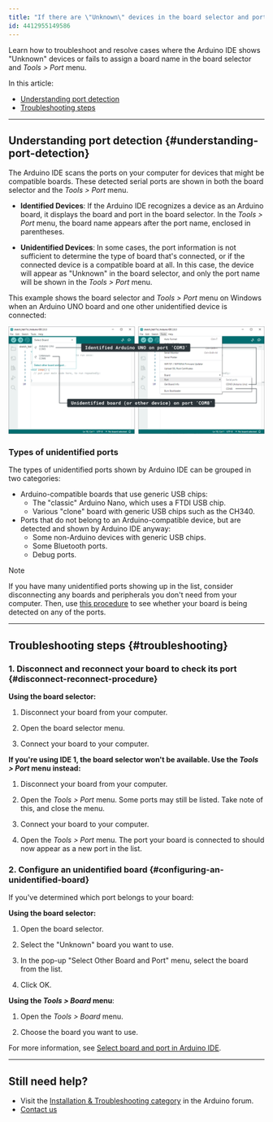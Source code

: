```yaml
---
title: "If there are \"Unknown\" devices in the board selector and ports without a board name in the Tools > Port menu"
id: 4412955149586
---
```


Learn how to troubleshoot and resolve cases where the Arduino IDE shows "Unknown" devices or fails to assign a board name in the board selector and _Tools > Port_ menu.

In this article:

* [Understanding port detection](#understanding-port-detection)
* [Troubleshooting steps](#troubleshooting)

---

## Understanding port detection {#understanding-port-detection}

The Arduino IDE scans the ports on your computer for devices that might be compatible boards. These detected serial ports are shown in both the board selector and the _Tools > Port_ menu.

* **Identified Devices**: If the Arduino IDE recognizes a device as an Arduino board, it displays the board and port in the board selector. In the _Tools > Port_ menu, the board name appears after the port name, enclosed in parentheses.

* **Unidentified Devices**: In some cases, the port information is not sufficient to determine the type of board that's connected, or if the connected device is a compatible board at all. In this case, the device will appear as "Unknown" in the board selector, and only the port name will be shown in the _Tools > Port_ menu.

This example shows the board selector and _Tools > Port_ menu on Windows when an Arduino UNO board and one other unidentified device is connected:

![Identified and unidentified ports in the board selector (left) and Tools > Port menu (right).](img/ide-com.png)

### Types of unidentified ports

The types of unidentified ports shown by Arduino IDE can be grouped in two categories:

* Arduino-compatible boards that use generic USB chips:
  * The "classic" Arduino Nano, which uses a FTDI USB chip.
  * Various "clone" board with generic USB chips such as the CH340.
* Ports that do not belong to an Arduino-compatible device, but are detected and shown by Arduino IDE anyway:
  * Some non-Arduino devices with generic USB chips.
  * Some Bluetooth ports.
  * Debug ports.

> [!NOTE]
> If you have many unidentified ports showing up in the list, consider disconnecting any boards and peripherals you don't need from your computer. Then, use [this procedure](#disconnect-reconnect-procedure) to see whether your board is being detected on any of the ports.

---

## Troubleshooting steps {#troubleshooting}

### 1. Disconnect and reconnect your board to check its port {#disconnect-reconnect-procedure}

**Using the board selector:**

1. Disconnect your board from your computer.

1. Open the board selector menu.

1. Connect your board to your computer.

**If you're using IDE 1, the board selector won't be available. Use the _Tools > Port_ menu instead:**

1. Disconnect your board from your computer.

2. Open the _Tools > Port_ menu. Some ports may still be listed. Take note of this, and close the menu.

3. Connect your board to your computer.

4. Open the _Tools > Port_ menu. The port your board is connected to should now appear as a new port in the list.

### 2. Configure an unidentified board {#configuring-an-unidentified-board}

If you've determined which port belongs to your board:

**Using the board selector:**

1. Open the board selector.

1. Select the "Unknown" board you want to use.

1. In the pop-up "Select Other Board and Port" menu, select the board from the list.

1. Click OK.

**Using the _Tools > Board_ menu**:

1. Open the _Tools > Board_ menu.

1. Choose the board you want to use.

For more information, see [Select board and port in Arduino IDE](https://support.arduino.cc/hc/en-us/articles/4406856349970-Select-board-and-port-in-Arduino-IDE).

---

## Still need help?

* Visit the [Installation & Troubleshooting category](https://forum.arduino.cc/c/18) in the Arduino forum.
* [Contact us](https://www.arduino.cc/en/contact-us/)

<!-- markdownlint-disable-file HC001 -->
